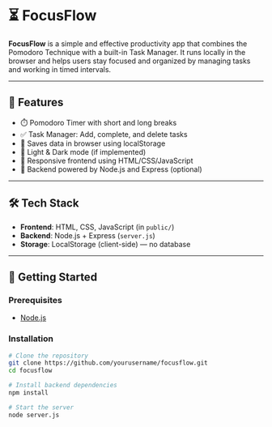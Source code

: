 # ⏳ FocusFlow

**FocusFlow** is a simple and effective productivity app that combines the Pomodoro Technique with a built-in Task Manager. It runs locally in the browser and helps users stay focused and organized by managing tasks and working in timed intervals.

---

## 🌟 Features

- ⏱️ Pomodoro Timer with short and long breaks  
- ✅ Task Manager: Add, complete, and delete tasks  
- 💾 Saves data in browser using localStorage  
- 🌙 Light & Dark mode (if implemented)  
- 📱 Responsive frontend using HTML/CSS/JavaScript  
- 🔌 Backend powered by Node.js and Express (optional)

---

## 🛠️ Tech Stack

- **Frontend**: HTML, CSS, JavaScript (in `public/`)
- **Backend**: Node.js + Express (`server.js`)
- **Storage**: LocalStorage (client-side) — no database

---

## 🚀 Getting Started

### Prerequisites
- [Node.js](https://nodejs.org/)

### Installation

```bash
# Clone the repository
git clone https://github.com/yourusername/focusflow.git
cd focusflow

# Install backend dependencies
npm install

# Start the server
node server.js
